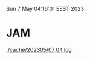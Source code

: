 Sun  7 May 04:16:01 EEST 2023
# JAM
<a href='./cache/202305/07_04.log'>./cache/202305/07_04.log</a>
